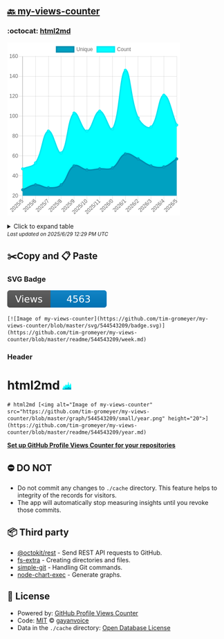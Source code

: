 ## [🔙 my-views-counter](https://github.com/tim-gromeyer/my-views-counter)

### :octocat: [html2md](https://github.com/tim-gromeyer/html2md)
![Image of my-views-counter](https://github.com/tim-gromeyer/my-views-counter/blob/master/graph/544543209/large/year.png)

<details>
	<summary>Click to expand table</summary>
	<h2>:calendar: Year Page Views Table</h2>
<table>
	<tr>
		<th>
			Last Updated
		</th>
		<th>
			Unique
		</th>
		<th>
			Count
		</th>
	</tr>
	<tr>
		<td>
			<code>2025/6/1</code>
		</td>
		<td>
			<code>57</code>
		</td>
		<td>
			<code>91</code>
		</td>
	</tr>
	<tr>
		<td>
			<code>2025/5/1</code>
		</td>
		<td>
			<code>49</code>
		</td>
		<td>
			<code>121</code>
		</td>
	</tr>
	<tr>
		<td>
			<code>2025/4/1</code>
		</td>
		<td>
			<code>50</code>
		</td>
		<td>
			<code>89</code>
		</td>
	</tr>
	<tr>
		<td>
			<code>2025/3/1</code>
		</td>
		<td>
			<code>57</code>
		</td>
		<td>
			<code>98</code>
		</td>
	</tr>
	<tr>
		<td>
			<code>2025/2/1</code>
		</td>
		<td>
			<code>62</code>
		</td>
		<td>
			<code>146</code>
		</td>
	</tr>
	<tr>
		<td>
			<code>2025/1/1</code>
		</td>
		<td>
			<code>48</code>
		</td>
		<td>
			<code>87</code>
		</td>
	</tr>
	<tr>
		<td>
			<code>2024/12/1</code>
		</td>
		<td>
			<code>47</code>
		</td>
		<td>
			<code>105</code>
		</td>
	</tr>
	<tr>
		<td>
			<code>2024/11/1</code>
		</td>
		<td>
			<code>46</code>
		</td>
		<td>
			<code>85</code>
		</td>
	</tr>
	<tr>
		<td>
			<code>2024/10/1</code>
		</td>
		<td>
			<code>50</code>
		</td>
		<td>
			<code>103</code>
		</td>
	</tr>
	<tr>
		<td>
			<code>2024/9/1</code>
		</td>
		<td>
			<code>31</code>
		</td>
		<td>
			<code>63</code>
		</td>
	</tr>
	<tr>
		<td>
			<code>2024/8/1</code>
		</td>
		<td>
			<code>28</code>
		</td>
		<td>
			<code>85</code>
		</td>
	</tr>
	<tr>
		<td>
			<code>2024/7/1</code>
		</td>
		<td>
			<code>31</code>
		</td>
		<td>
			<code>53</code>
		</td>
	</tr>
	<tr>
		<td>
			<code>2024/6/1</code>
		</td>
		<td>
			<code>26</code>
		</td>
		<td>
			<code>47</code>
		</td>
	</tr>
</table>

</details>
<small><i>Last updated on 2025/6/29 12:29 PM UTC</i></small>

## ✂️Copy and 📋 Paste
### SVG Badge
[![Image of my-views-counter](https://github.com/tim-gromeyer/my-views-counter/blob/master/svg/544543209/badge.svg)](https://github.com/tim-gromeyer/my-views-counter/blob/master/readme/544543209/week.md)
```readme
[![Image of my-views-counter](https://github.com/tim-gromeyer/my-views-counter/blob/master/svg/544543209/badge.svg)](https://github.com/tim-gromeyer/my-views-counter/blob/master/readme/544543209/week.md)
```
### Header
# html2md [<img alt="Image of my-views-counter" src="https://github.com/tim-gromeyer/my-views-counter/blob/master/graph/544543209/small/year.png" height="20">](https://github.com/tim-gromeyer/my-views-counter/blob/master/readme/544543209/year.md)
```readme
# html2md [<img alt="Image of my-views-counter" src="https://github.com/tim-gromeyer/my-views-counter/blob/master/graph/544543209/small/year.png" height="20">](https://github.com/tim-gromeyer/my-views-counter/blob/master/readme/544543209/year.md)
```
[**Set up GitHub Profile Views Counter for your repositories**](https://github.com/gayanvoice/github-profile-views-counter)
## ⛔ DO NOT
- Do not commit any changes to `./cache` directory. This feature helps to integrity of the records for visitors.
- The app will automatically stop measuring insights until you revoke those commits.
## 📦 Third party

- [@octokit/rest](https://www.npmjs.com/package/@octokit/rest) - Send REST API requests to GitHub.
- [fs-extra](https://www.npmjs.com/package/fs-extra) - Creating directories and files.
- [simple-git](https://www.npmjs.com/package/simple-git) - Handling Git commands.
- [node-chart-exec](https://www.npmjs.com/package/node-chart-exec) - Generate graphs.
## 📄 License
- Powered by: [GitHub Profile Views Counter](https://github.com/gayanvoice/github-profile-views-counter)
- Code: [MIT](./LICENSE) © [gayanvoice](https://github.com/gayanvoice/github-profile-views-counter)
- Data in the `./cache` directory: [Open Database License](https://opendatacommons.org/licenses/odbl/1-0/)